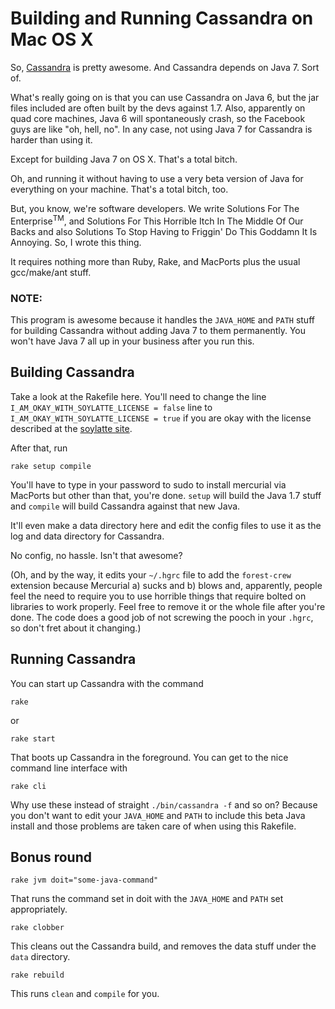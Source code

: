 # Building and Running Cassandra on Mac OS X

So, [Cassandra](http://incubator.apache.org/projects/cassandra.html)
is pretty awesome. And Cassandra depends on Java 7. Sort of.

What's really going on is that you can use Cassandra on Java 6, but
the jar files included are often built by the devs against 1.7. Also,
apparently on quad core machines, Java 6 will spontaneously crash, so
the Facebook guys are like "oh, hell, no". In any case, not using Java
7 for Cassandra is harder than using it.

Except for building Java 7 on OS X. That's a total bitch.

Oh, and running it without having to use a very beta version of Java
for everything on your machine. That's a total bitch, too.

But, you know, we're software developers. We write Solutions For The
Enterprise<sup>TM</sup>, and Solutions For This Horrible
Itch In The Middle Of Our Backs and also Solutions To Stop Having to
Friggin' Do This Goddamn It Is Annoying. So, I wrote this thing.

It requires nothing more than Ruby, Rake, and MacPorts plus the usual
gcc/make/ant stuff.

### NOTE:

This program is awesome because it handles the `JAVA_HOME` and `PATH`
stuff for building Cassandra without adding Java 7 to them
permanently. You won't have Java 7 all up in your business after you
run this.

## Building Cassandra

Take a look at the Rakefile here. You'll need to change the line
`I_AM_OKAY_WITH_SOYLATTE_LICENSE = false` line to
`I_AM_OKAY_WITH_SOYLATTE_LICENSE = true` if you are okay with the
license described at the [soylatte
site](http://landonf.bikemonkey.org/static/soylatte/#get).

After that, run
    
    rake setup compile

You'll have to type in your password to sudo to install mercurial via
MacPorts but other than that, you're done. `setup` will build the Java
1.7 stuff and `compile` will build Cassandra against that new
Java.

It'll even make a data directory here and edit the config files to use
it as the log and data directory for Cassandra.

No config, no hassle. Isn't that awesome?

(Oh, and by the way, it edits your `~/.hgrc` file to add the
`forest-crew` extension because Mercurial a) sucks and b) blows and,
apparently, people feel the need to require you to use horrible things
that require bolted on libraries to work properly. Feel free to remove
it or the whole file after you're done. The code does a good job of
not screwing the pooch in your `.hgrc`, so don't fret about it
changing.)

## Running Cassandra

You can start up Cassandra with the command

    rake
or

    rake start

That boots up Cassandra in the foreground. You can get to the nice
command line interface with

    rake cli

Why use these instead of straight `./bin/cassandra -f` and so on?
Because you don't want to edit your `JAVA_HOME` and `PATH` to include this
beta Java install and those problems are taken care of when using this
Rakefile.

## Bonus round

    rake jvm doit="some-java-command"

That runs the command set in doit with the `JAVA_HOME` and `PATH` set
appropriately.

    rake clobber

This cleans out the Cassandra build, and removes the data stuff under
the `data` directory.

    rake rebuild

This runs `clean` and `compile` for you.
